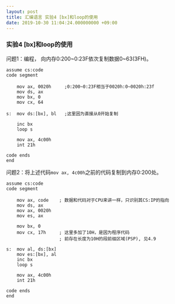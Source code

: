 ```yaml
---
layout: post
title: 汇编语言 实验4 [bx]和loop的使用
date: 2019-10-30 11:04:24.000000000 +09:00
---
```


### 实验4 [bx]和loop的使用

问题1：编程， 向内存0:200~0:23F依次复制数据0~63(3FH)。

```x86asm
assume cs:code
code segment

    mov ax, 0020h     ;0:200~0:23F相当于0020h:0~0020h:23f
    mov ds, ax
    mov bx, 0
    mov cx, 64

s:  mov ds:[bx], bl   ;这里因为直接从0开始复制

    inc bx
    loop s

    mov ax, 4c00h
    int 21h

code ends
end
```

问题2：将上述代码```mov ax, 4c00h```之前的代码复制到内存0:200处。

```x86asm
assume cs:code
code segment

    mov ax, code    ; 数据和代码对于CPU来讲一样，只识别其CS:IP的指向
    mov ds, ax
    mov ax, 0020h
    mov es, ax

    mov bx, 0
    mov cx, 17h     ; 这里多加了10H，是因为程序代码
                    ; 前存在长度为10H的段前缀区域(PSP), 见4.9

s:  mov al, ds:[bx]
    mov es:[bx], al
    inc bx
    loop s

    mov ax, 4c00h
    int 21h

code ends
end
```
